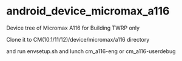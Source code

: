 android_device_micromax_a116
============================

Device tree of Micromax A116 for Building TWRP only

Clone it to CM(10.1/11/12)/device/micromax/a116 directory

and run envsetup.sh and lunch cm_a116-eng or cm_a116-userdebug
